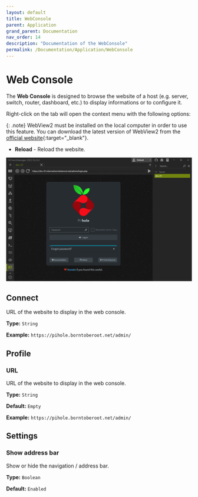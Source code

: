 ```yaml
---
layout: default
title: WebConsole
parent: Application
grand_parent: Documentation
nav_order: 14
description: "Documentation of the WebConsole"
permalink: /Documentation/Application/WebConsole
---
```


# Web Console

The **Web Console** is designed to browse the website of a host (e.g. server, switch, router, dashboard, etc.) to display informations or to configure it.

Right-click on the tab will open the context menu with the following options:

{: .note}
WebView2 must be installed on the local computer in order to use this feature. You can download the latest version of WebView2 from the [official website](https://developer.microsoft.com/de-de/microsoft-edge/webview2/){:target="\_blank"}.

- **Reload** - Reload the website.

![WebConsole](14_WebConsole.png)

## Connect

URL of the website to display in the web console.

**Type:** `String`

**Example:** `https://pihole.borntoberoot.net/admin/`

## Profile

### URL

URL of the website to display in the web console.

**Type:** `String`

**Default:** `Empty`

**Example:** `https://pihole.borntoberoot.net/admin/`

## Settings

### Show address bar

Show or hide the navigation / address bar.

**Type:** `Boolean`

**Default:** `Enabled`
